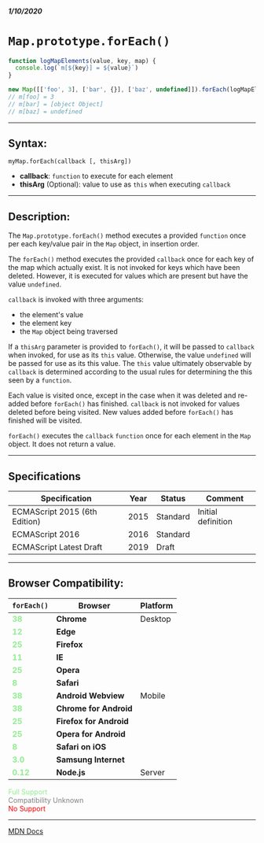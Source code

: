 ##### 1/10/2020
# `Map.prototype.forEach()`

```js
function logMapElements(value, key, map) {
  console.log(`m[${key}] = ${value}`)
}

new Map([['foo', 3], ['bar', {}], ['baz', undefined]]).forEach(logMapElements)
// m[foo] = 3
// m[bar] = [object Object]
// m[baz] = undefined
```

---

## Syntax:
`myMap.forEach(callback [, thisArg])`

* **callback**: `function` to execute for each element 
* **thisArg** (Optional): value to use as `this` when executing `callback`

---

## Description:
The `Map.prototype.forEach()` method executes a provided `function` once per each key/value pair in the `Map` object, in insertion order.

The `forEach()` method executes the provided `callback` once for each key of the map which actually exist. It is not invoked for keys which have been deleted. However, it is executed for values which are present but have the value `undefined`.

`callback` is invoked with three arguments:
  * the element's value
  * the element key
  * the `Map` object being traversed

If a `thisArg` parameter is provided to `forEach()`, it will be passed to `callback` when invoked, for use as its `this` value.  Otherwise, the value `undefined` will be passed for use as its this value.  The `this` value ultimately observable by `callback` is determined according to the usual rules for determining the this seen by a `function`.

Each value is visited once, except in the case when it was deleted and re-added before `forEach()` has finished. `callback` is not invoked for values deleted before being visited. New values added before `forEach()` has finished will be visited.

`forEach()` executes the `callback` `function` once for each element in the `Map` object. It does not return a value.

---

## Specifications
| Specification | Year | Status | Comment |
|---|---|---|---|
| ECMAScript 2015 (6th Edition) | 2015 | Standard | Initial definition |
| ECMAScript 2016 | 2016 | Standard |  |
| ECMAScript Latest Draft | 2019 | Draft |  |

---

## Browser Compatibility:
| `forEach()` | Browser | Platform |
|---|---|---|
| <span style="color: lightgreen">**38**</span> | **Chrome** | Desktop | 
| <span style="color: lightgreen">**12**</span> | **Edge** || 
| <span style="color: lightgreen">**25**</span> | **Firefox** || 
| <span style="color: lightgreen">**11**</span> | **IE** || 
| <span style="color: lightgreen">**25**</span> | **Opera** || 
| <span style="color: lightgreen">**8**</span> | **Safari** || 
| <span style="color: lightgreen">**38**</span> | **Android Webview** | Mobile | 
| <span style="color: lightgreen">**38**</span> | **Chrome for Android** || 
| <span style="color: lightgreen">**25**</span> | **Firefox for Android** || 
| <span style="color: lightgreen">**25**</span> | **Opera for Android** || 
| <span style="color: lightgreen">**8**</span> | **Safari on iOS** || 
| <span style="color: lightgreen">**3.0**</span> | **Samsung Internet** || 
| <span style="color: lightgreen">**0.12**</span> | **Node.js** | Server | 

<span style="color: lightgreen">Full Support</span>  
<span style="color: grey">Compatibility Unknown</span>  
<span style="color: red">No Support</span>

---

[MDN Docs](https://developer.mozilla.org/en-US/docs/Web/JavaScript/Reference/Global_Objects/Map/forEach)